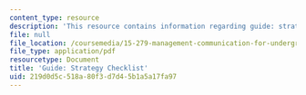 ```yaml
---
content_type: resource
description: 'This resource contains information regarding guide: strategy checklist.'
file: null
file_location: /coursemedia/15-279-management-communication-for-undergraduates-fall-2012/219d0d5c518a80f3d7d45b1a5a17fa97_MIT15_279F12_strtgyChklst.pdf
file_type: application/pdf
resourcetype: Document
title: 'Guide: Strategy Checklist'
uid: 219d0d5c-518a-80f3-d7d4-5b1a5a17fa97
---
```

